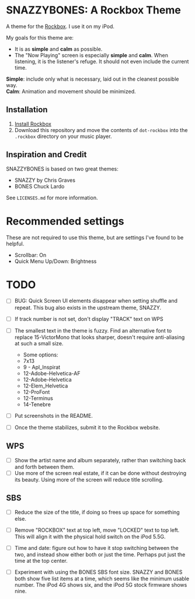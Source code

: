 # SNAZZYBONES: A Rockbox Theme

A theme for the [Rockbox](https://en.wikipedia.org/wiki/Rockbox). I use it on my iPod.

My goals for this theme are:
- It is as **simple** and **calm** as possible.
- The "Now Playing" screen is especially **simple** and **calm**. When listening, it is the listener's refuge. It should not even include the current time.


**Simple**: include only what is necessary, laid out in the cleanest possible way.  
**Calm**: Animation and movement should be minimized.


## Installation

1. [Install Rockbox](https://www.rockbox.org/download/)
1. Download this repository and move the contents of `dot-rockbox` into the `.rockbox` directory on your music player.

## Inspiration and Credit

SNAZZYBONES is based on two great themes:
- SNAZZY by Chris Graves
- BONES Chuck Lardo

See `LICENSES.md` for more information.

# Recommended settings

These are not required to use this theme, but are settings I've found to be helpful.
- Scrollbar: On
- Quick Menu Up/Down: Brightness


# TODO

- [ ] BUG: Quick Screen UI elements disappear when setting shuffle and repeat. This bug also exists in the upstream theme, SNAZZY.
- [ ] If track number is not set, don't display "TRACK" text on WPS

- [ ] The smallest text in the theme is fuzzy. Find an alternative font to replace 15-VictorMono that looks sharper, doesn't require anti-aliasing at such a small size.
    - Some options:
    - 7x13
    - 9 - Apl_Inspirat
    - 12-Adobe-Helvetica-AF
    - 12-Adobe-Helvetica
    - 12-Elem_Helvetica
    - 12-ProFont
    - 12-Terminus
    - 14-Tenebre
- [ ] Put screenshots in the README.
- [ ] Once the theme stabilizes, submit it to the Rockbox website.


## WPS
- [ ] Show the artist name and album separately, rather than switching back and forth between them.
- [ ] Use more of the screen real estate, if it can be done without destroying its beauty. Using more of the screen will reduce title scrolling.

## SBS
- [ ] Reduce the size of the title, if doing so frees up space for something else.
- [ ] Remove "ROCKBOX" text at top left, move "LOCKED" text to top left. This will align it with the physical hold switch on the iPod 5.5G.
- [ ] Time and date: figure out how to have it stop switching between the two, and instead show either both or just the time. Perhaps put just the time at the top center.
- [ ] Experiment with using the BONES SBS font size. SNAZZY and BONES both show five list items at a time, which seems like the minimum usable number. The iPod 4G shows six, and the iPod 5G stock firmware shows nine.


